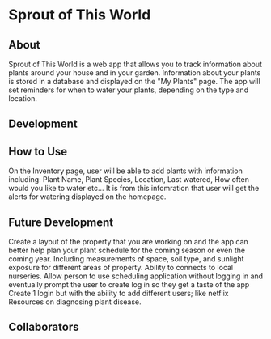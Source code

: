 # Sprout of This World

## About

Sprout of This World is a web app that allows you to track information about plants around your house and in your garden. Information about your plants is stored in a database and displayed on the "My Plants" page. The app will set reminders for when to water your plants, depending on the type and location.

## Development

## How to Use

On the Inventory page, user will be able to add plants with information including: Plant Name, Plant Species, Location, Last watered, How often would you like to water etc...
It is from this infomration that user will get the alerts for watering displayed on the homepage.

## Future Development
Create a layout of the property that you are working on and the app can better help plan your plant schedule for the coming season or even the coming year.
Including measurements of space, soil type, and sunlight exposure for different areas of property.
Ability to connects to local nurseries.
Allow person to use scheduling application without logging in and eventually prompt the user to create log in so they get a taste of the app
Create 1 login but with the ability to add different users; like netflix
Resources on diagnosing plant disease.


## Collaborators
